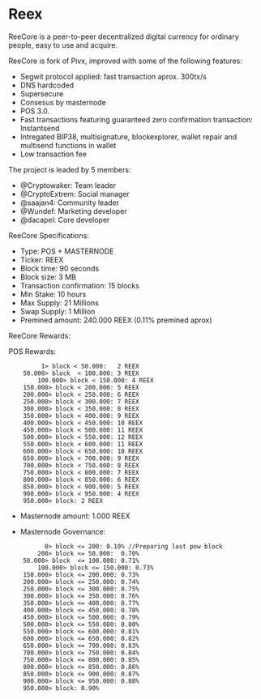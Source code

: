 # Reex

ReeCore is a peer-to-peer decentralized digital currency for ordinary people, easy to use and acquire.

ReeCore is fork of Pivx, improved with some of the following features: 

- Segwit protocol applied: fast transaction aprox. 300tx/s 
- DNS hardcoded 
- Supersecure
- Consesus by masternode 
- POS 3.0.
- Fast transactions featuring guaranteed zero confirmation transaction: Instantsend 
- Intregated BIP38, multisignature, blockexplorer, wallet repair and multisend functions in wallet
- Low transaction fee


The project is leaded by 5 members: 

- @Cryptowaker: Team leader
- @CryptoExtrem: Social manager
- @saajan4: Community leader
- @Wundef: Marketing developer
- @dacapel: Core developer

ReeCore Specifications:

- Type: POS + MASTERNODE
- Ticker: REEX
- Block time: 90 seconds
- Block size: 3 MB
- Transaction confirmation: 15 blocks
- Min Stake: 10 hours
- Max Supply: 21 Millions
- Swap Supply: 1 Million  
- Premined amount: 240.000 REEX (0.11% premined aprox)

ReeCore Rewards:

POS Rewards:
```
	     1> block < 50.000:   2 REEX
 	50.000> block  < 100.000: 3 REEX
        100.000> block < 150.000: 4 REEX
	150.000> block < 200.000: 5 REEX
	200.000> block < 250.000: 6 REEX
	250.000> block < 300.000: 7 REEX
	300.000> block < 350.000: 8 REEX
	350.000> block < 400.000: 9 REEX
	400.000> block < 450.000: 10 REEX
	450.000> block < 500.000: 11 REEX
	500.000> block < 550.000: 12 REEX
	550.000> block < 600.000: 11 REEX
	600.000> block < 650.000: 10 REEX
 	650.000> block < 700.000: 9 REEX
	700.000> block < 750.000: 8 REEX
	750.000> block < 800.000: 7 REEX
	800.000> block < 850.000: 6 REEX
	850.000> block < 900.000: 5 REEX
	900.000> block < 950.000: 4 REEX
	950.000> block: 2 REEX
```
- Masternode amount: 1.000 REEX

- Masternode Governance: 

```
   	      0> block <= 200: 0.10% //Preparing last pow block
	    200> block <= 50.000:  0.70%
 	50.000> block  <= 100.000: 0.71%
        100.000> block <= 150.000: 0.73%
	150.000> block <= 200.000: 0.73%
	200.000> block <= 250.000: 0.74%
	250.000> block <= 300.000: 0.75%
	300.000> block <= 350.000: 0.76%
	350.000> block <= 400.000: 0.77%
	400.000> block <= 450.000: 0.78%
	450.000> block <= 500.000: 0.79%
	500.000> block <= 550.000: 0.80%
	550.000> block <= 600.000: 0.81%
	600.000> block <= 650.000: 0.82%
 	650.000> block <= 700.000: 0.83%
	700.000> block <= 750.000: 0.84%
	750.000> block <= 800.000: 0.85%
	800.000> block <= 850.000: 0.86%
	850.000> block <= 900.000: 0.87%
	900.000> block <= 950.000: 0.88%
	950.000> block:	0.90%

```
